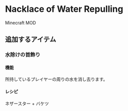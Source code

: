 # Nacklace of Water Repulling

Minecraft MOD


## 追加するアイテム

### 水除けの首飾り

#### 機能

所持しているプレイヤーの周りの水を消し去ります。

#### レシピ

ネザースター + バケツ
